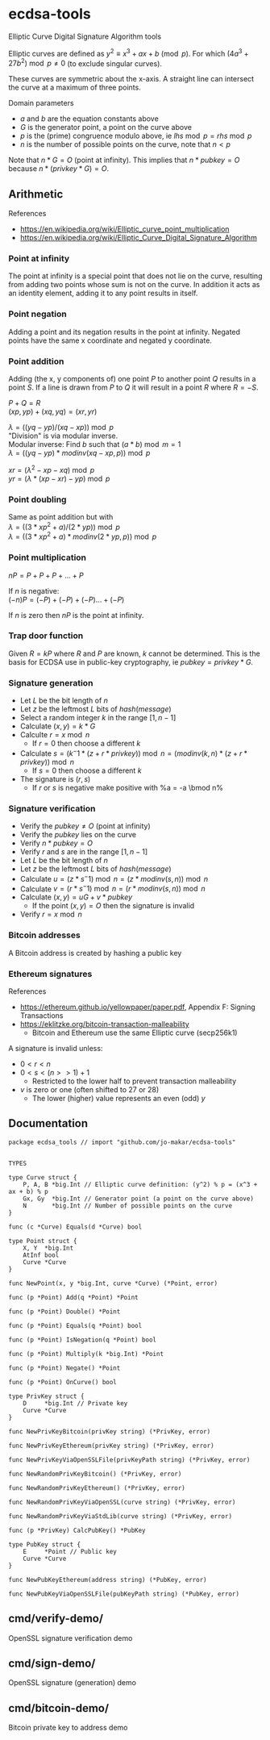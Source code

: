 # ecdsa-tools

Elliptic Curve Digital Signature Algorithm tools

Elliptic curves are defined as $y^2 \equiv x^3 + ax + b \pmod p$.
For which $(4a^3 + 27b^2) \bmod p \neq 0$ (to exclude singular curves).

These curves are symmetric about the x-axis.
A straight line can intersect the curve at a maximum of three points.

Domain parameters
- $a$ and $b$ are the equation constants above
- $G$ is the generator point, a point on the curve above
- $p$ is the (prime) congruence modulo above, ie $lhs \bmod p = rhs \bmod p$
- $n$ is the number of possible points on the curve, note that $n < p$

Note that $n * G = O$ (point at infinity).
This implies that $n * pubkey = O$ because $n * (privkey * G) = O$.

## Arithmetic

References
- <https://en.wikipedia.org/wiki/Elliptic_curve_point_multiplication>
- <https://en.wikipedia.org/wiki/Elliptic_Curve_Digital_Signature_Algorithm>

### Point at infinity
The point at infinity is a special point that does not lie on the curve,
resulting from adding two points whose sum is not on the curve.
In addition it acts as an identity element, adding it to any point results in itself.

### Point negation
Adding a point and its negation results in the point at infinity.
Negated points have the same x coordinate and negated y coordinate.

### Point addition

Adding (the x, y components of) one point $P$ to another point $Q$ results in a point $S$.
If a line is drawn from $P$ to $Q$ it will result in a point $R$ where $R = -S$.

$P + Q = R$  
$(xp, yp) + (xq, yq) = (xr, yr)$

$\lambda = ((yq - yp) / (xq - xp)) \bmod p$  
"Division" is via modular inverse.  
Modular inverse: Find $b$ such that $(a * b) \bmod m = 1$  
$\lambda = ((yq - yp) * modinv(xq - xp, p)) \bmod p$

$xr = (\lambda^2 - xp - xq) \bmod p$  
$yr = (\lambda * (xp - xr) - yp) \bmod p$

### Point doubling
Same as point addition but with  
$\lambda = ((3 * xp^2 + a) / (2 * yp)) \bmod p$  
$\lambda = ((3 * xp^2 + a) * modinv(2 * yp, p)) \bmod p$

### Point multiplication

$nP = P + P + P + ... + P$

If $n$ is negative:  
$(-n)P = (-P) + (-P) + (-P) ... + (-P)$

If $n$ is zero then $nP$ is the point at infinity.

### Trap door function
Given $R = kP$ where $R$ and $P$ are known, $k$ cannot be determined.
This is the basis for ECDSA use in public-key cryptography, ie $pubkey = privkey * G$.

### Signature generation
- Let $L$ be the bit length of $n$
- Let $z$ be the leftmost $L$ bits of $hash(message)$
- Select a random integer $k$ in the range $[1, n-1]$
- Calculate $(x, y) = k * G$
- Calculte $r = x \bmod n$
  - If $r = 0$ then choose a different $k$
- Calculate $s = (k^-1 * (z + r * privkey)) \bmod n = (modinv(k, n) * (z + r * privkey)) \bmod n$
  - If $s = 0$ then choose a different $k$
- The signature is $(r, s)$
  - If $r$ or $s$ is negative make positive with %a = -a \bmod n%

### Signature verification
- Verify the $pubkey \neq O$ (point at infinity)
- Verify the $pubkey$ lies on the curve
- Verify $n * pubkey = O$
- Verify $r$ and $s$ are in the range $[1, n-1]$
- Let $L$ be the bit length of $n$
- Let $z$ be the leftmost $L$ bits of $hash(message)$
- Calculate $u = (z * s^-1) \bmod n = (z * modinv(s, n)) \bmod n$
- Calculate $v = (r * s^-1) \bmod n = (r * modinv(s, n)) \bmod n$
- Calculate $(x, y) = uG + v * pubkey$
  - If the point $(x, y) = O$ then the signature is invalid
- Verify $r = x \bmod n$

### Bitcoin addresses
A Bitcoin address is created by hashing a public key

### Ethereum signatures

References
- <https://ethereum.github.io/yellowpaper/paper.pdf>, Appendix F: Signing Transactions
- <https://eklitzke.org/bitcoin-transaction-malleability>
  - Bitcoin and Ethereum use the same Elliptic curve (secp256k1)

A signature is invalid unless:
- $0 < r < n$
- $0 < s < (n >> 1) + 1$
  - Restricted to the lower half to prevent transaction malleability
- $v$ is zero or one (often shifted to 27 or 28)
  - The lower (higher) value represents an even (odd) $y$

## Documentation

<!-- go doc start -->
```
package ecdsa_tools // import "github.com/jo-makar/ecdsa-tools"


TYPES

type Curve struct {
	P, A, B *big.Int // Elliptic curve definition: (y^2) % p = (x^3 + ax + b) % p
	Gx, Gy  *big.Int // Generator point (a point on the curve above)
	N       *big.Int // Number of possible points on the curve
}

func (c *Curve) Equals(d *Curve) bool

type Point struct {
	X, Y  *big.Int
	AtInf bool
	Curve *Curve
}

func NewPoint(x, y *big.Int, curve *Curve) (*Point, error)

func (p *Point) Add(q *Point) *Point

func (p *Point) Double() *Point

func (p *Point) Equals(q *Point) bool

func (p *Point) IsNegation(q *Point) bool

func (p *Point) Multiply(k *big.Int) *Point

func (p *Point) Negate() *Point

func (p *Point) OnCurve() bool

type PrivKey struct {
	D     *big.Int // Private key
	Curve *Curve
}

func NewPrivKeyBitcoin(privKey string) (*PrivKey, error)

func NewPrivKeyEthereum(privKey string) (*PrivKey, error)

func NewPrivKeyViaOpenSSLFile(privKeyPath string) (*PrivKey, error)

func NewRandomPrivKeyBitcoin() (*PrivKey, error)

func NewRandomPrivKeyEthereum() (*PrivKey, error)

func NewRandomPrivKeyViaOpenSSL(curve string) (*PrivKey, error)

func NewRandomPrivKeyViaStdLib(curve string) (*PrivKey, error)

func (p *PrivKey) CalcPubKey() *PubKey

type PubKey struct {
	E     *Point // Public key
	Curve *Curve
}

func NewPubKeyEthereum(address string) (*PubKey, error)

func NewPubKeyViaOpenSSLFile(pubKeyPath string) (*PubKey, error)

```
<!-- go doc end -->

## cmd/verify-demo/
OpenSSL signature verification demo

## cmd/sign-demo/
OpenSSL signature (generation) demo

## cmd/bitcoin-demo/
Bitcoin private key to address demo
